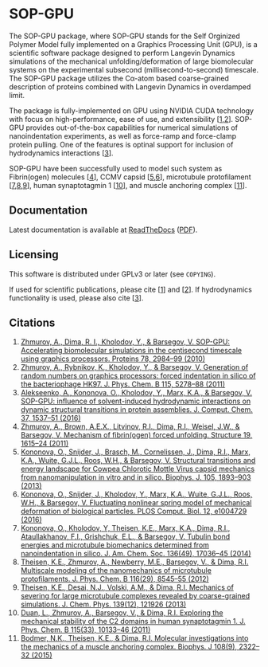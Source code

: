 SOP-GPU
=======

The SOP-GPU package, where SOP-GPU stands for the Self Orginized Polymer Model fully implemented on a Graphics Processing Unit (GPU), is a scientific software package designed to perform Langevin Dynamics simulations of the mechanical unfolding/deformation of large biomolecular systems on the experimental subsecond (millisecond-to-second) timescale. The SOP-GPU package utilizes the Cα-atom based coarse-grained description of proteins combined with Langevin Dynamics in overdamped limit.

The package is fully-implemented on GPU using NVIDIA CUDA technology with focus on high-performance, ease of use, and extensibility [[1][Zhmurov2010],[2][Zhmurov2011]]. SOP-GPU provides out-of-the-box capabilities for numerical simulations of nanoindentation experiments, as well as force-ramp and force-clamp protein pulling. One of the features is optinal support for inclusion of hydrodynamics interactions [[3][Alekseenko2016]].

SOP-GPU have been successfully used to model such system as Fibrin(ogen) molecules [[4][Zhmurov2011a]], CCMV capsid [[5][Kononova2013a],[6][Kononova2016]], microtubule protofilament [[7][Kononova2013b],[8][Theisen2012],[9][Theisen2013]], human synaptotagmin 1 [[10][Duan2011]], and muscle anchoring complex [[11][Bodmer2015]].

Documentation
-------------

Latest documentation is available at [ReadTheDocs](http://sop-gpu.readthedocs.org/en/latest/) ([PDF](http://readthedocs.org/projects/sop-gpu/downloads/pdf/latest/)).


Licensing
---------

This software is distributed under GPLv3 or later (see `COPYING`).

If used for scientific publications, please cite [[1][Zhmurov2010]] and [[2][Zhmurov2011]]. If hydrodynamics functionality is used, please also cite [[3][Alekseenko2016]].


Citations
---------

 1. [Zhmurov, A., Dima, R. I., Kholodov, Y., & Barsegov, V. SOP-GPU: Accelerating biomolecular simulations in the centisecond timescale using graphics processors. Proteins 78, 2984–99 (2010)][Zhmurov2010]
 2. [Zhmurov, A., Rybnikov, K., Kholodov, Y., & Barsegov, V. Generation of random numbers on graphics processors: forced indentation in silico of the bacteriophage HK97. J. Phys. Chem. B 115, 5278–88 (2011)][Zhmurov2011]
 3. [Alekseenko, A., Kononova, O., Kholodov, Y., Marx, K.A., & Barsegov, V. SOP-GPU: influence of solvent-induced hydrodynamic interactions on dynamic structural transitions in protein assemblies. J. Comput. Chem. 37, 1537–51 (2016)][Alekseenko2016]
 4. [Zhmurov, A., Brown, A.E.X., Litvinov, R.I., Dima, R.I., Weisel, J.W., & Barsegov, V. Mechanism of fibrin(ogen) forced unfolding. Structure 19, 1615–24 (2011)][Zhmurov2011a]
 5. [Kononova, O., Snijder, J., Brasch, M., Cornelissen, J., Dima, R.I., Marx, K.A., Wuite, G.J.L., Roos, W.H., & Barsegov, V. Structural transitions and energy landscape for Cowpea Chlorotic Mottle Virus capsid mechanics from nanomanipulation in vitro and in silico. Biophys. J. 105, 1893–903 (2013)][Kononova2013a]
 6. [Kononova, O., Snijder, J., Kholodov, Y., Marx, K.A., Wuite, G.J.L., Roos, W.H., & Barsegov, V. Fluctuating nonlinear spring model of mechanical deformation of biological particles. PLOS Comput. Biol. 12, e1004729 (2016)][Kononova2016]
 7. [Kononova, O., Kholodov, Y, Theisen, K.E., Marx, K.A., Dima, R.I., Ataullakhanov, F.I., Grishchuk, E.L., & Barsegov, V. Tubulin bond energies and microtubule biomechanics determined from nanoindentation in silico. J. Am. Chem. Soc. 136(49), 17036–45 (2014)][Kononova2013b]
 8. [Theisen, K.E., Zhmurov, A., Newberry, M.E., Barsegov, V., & Dima, R.I. Multiscale modeling of the nanomechanics of microtubule protofilaments. J. Phys. Chem. B 116(29), 8545–55 (2012)][Theisen2012]
 9. [Theisen, K.E., Desai, N.J., Volski, A.M., & Dima, R.I. Mechanics of severing for large microtubule complexes revealed by coarse-grained simulations. J. Chem. Phys. 139(12), 121926 (2013)][Theisen2013]
 10. [Duan, L., Zhmurov, A., Barsegov, V., & Dima, R.I. Exploring the mechanical stability of the C2 domains in human synaptotagmin 1. J. Phys. Chem. B 115(33), 10133–46 (2011)][Duan2011]
 11. [Bodmer, N.K., Theisen, K.E., & Dima, R.I. Molecular investigations into the mechanics of a muscle anchoring complex. Biophys. J 108(9), 2322–32 (2015)][Bodmer2015] 

[Zhmurov2010]: http://dx.doi.org/10.1002/prot.22824
[Zhmurov2011]: http://dx.doi.org/10.1021/jp109079t
[Alekseenko2016]: http://dx.doi.org/10.1002/jcc.24368
[Zhmurov2011a]: http://dx.doi.org/10.1016/j.str.2011.08.013
[Kononova2013a]: http://dx.doi.org/10.1016/j.bpj.2013.08.032
[Kononova2016]: http://dx.doi.org/10.1371/journal.pcbi.1004729
[Kononova2013b]: http://dx.doi.org/10.1021/ja506385p
[Theisen2012]:  http://dx.doi.org/10.1021/jp212608f
[Theisen2013]: http://dx.doi.org/10.1063/1.4819817
[Duan2011]: http://dx.doi.org/10.1021/jp2025945
[Bodmer2015]: http://dx.doi.org/10.1016/j.bpj.2015.03.036
